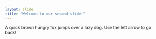 ```yaml
---
layout: slide
title: "Welcome to our second slide!"
---
```

A quick brown hungry fox jumps over a lazy dog.
Use the left arrow to go back!
